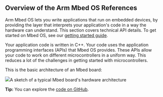 ## Overview of the Arm Mbed OS References

Arm Mbed OS lets you write applications that run on embedded devices, by providing the layer that interprets your application's code in a way the hardware can understand. This section covers technical API details. To get started on Mbed OS, see our [getting started guide](/docs/v5.4/tutorials/your-first-arm-mbed-application.html).

Your application code is written in C++. Your code uses the application programming interfaces (APIs) that Mbed OS provides. These APIs allow your code to work on different microcontrollers in a uniform way. This reduces a lot of the challenges in getting started with microcontrollers.

This is the basic architecture of an Mbed board:

<span class="images">![](https://s3-us-west-2.amazonaws.com/mbed-os-docs-images/mbed_internals.PNG)<span>A sketch of a typical Mbed board's hardware architecture</span></span>

<span class="tips">**Tip:** You can explore the [code on GitHub](https://github.com/ARMmbed/mbed-os/tree/mbed-os-5.6).</span>
